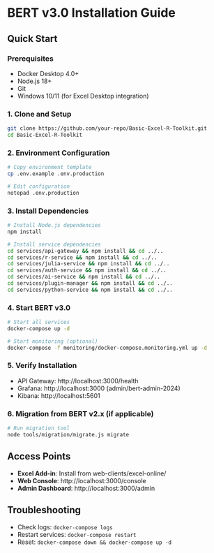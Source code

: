 # BERT v3.0 Installation Guide

## Quick Start

### Prerequisites
- Docker Desktop 4.0+
- Node.js 18+
- Git
- Windows 10/11 (for Excel Desktop integration)

### 1. Clone and Setup
```bash
git clone https://github.com/your-repo/Basic-Excel-R-Toolkit.git
cd Basic-Excel-R-Toolkit
```

### 2. Environment Configuration
```bash
# Copy environment template
cp .env.example .env.production

# Edit configuration
notepad .env.production
```

### 3. Install Dependencies
```bash
# Install Node.js dependencies
npm install

# Install service dependencies
cd services/api-gateway && npm install && cd ../..
cd services/r-service && npm install && cd ../..
cd services/julia-service && npm install && cd ../..
cd services/auth-service && npm install && cd ../..
cd services/ai-service && npm install && cd ../..
cd services/plugin-manager && npm install && cd ../..
cd services/python-service && npm install && cd ../..
```

### 4. Start BERT v3.0
```bash
# Start all services
docker-compose up -d

# Start monitoring (optional)
docker-compose -f monitoring/docker-compose.monitoring.yml up -d
```

### 5. Verify Installation
- API Gateway: http://localhost:3000/health
- Grafana: http://localhost:3000 (admin/bert-admin-2024)
- Kibana: http://localhost:5601

### 6. Migration from BERT v2.x (if applicable)
```bash
# Run migration tool
node tools/migration/migrate.js migrate
```

## Access Points
- **Excel Add-in**: Install from web-clients/excel-online/
- **Web Console**: http://localhost:3000/console
- **Admin Dashboard**: http://localhost:3000/admin

## Troubleshooting
- Check logs: `docker-compose logs`
- Restart services: `docker-compose restart`
- Reset: `docker-compose down && docker-compose up -d`